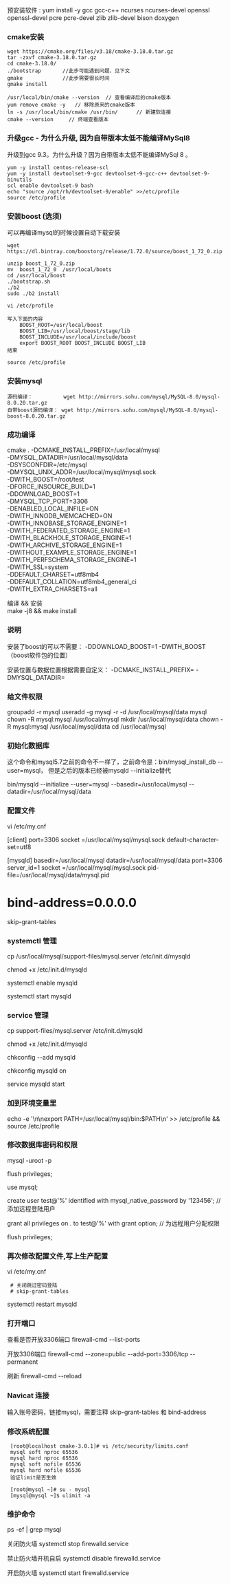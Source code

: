 
预安装软件 : 
yum install -y gcc gcc-c++ ncurses ncurses-devel openssl openssl-devel pcre pcre-devel zlib zlib-devel bison doxygen


### cmake安装
    wget https://cmake.org/files/v3.18/cmake-3.18.0.tar.gz
    tar -zxvf cmake-3.18.0.tar.gz
    cd cmake-3.18.0/
    ./bootstrap       //此步可能遇到问题，见下文
    gmake             //此步需要很长时间
    gmake install
    
    /usr/local/bin/cmake --version  // 查看编译后的cmake版本
    yum remove cmake -y   // 移除原来的cmake版本
    ln -s /usr/local/bin/cmake /usr/bin/      // 新建软连接
    cmake --version     // 终端查看版本



### 升级gcc - 为什么升级, 因为自带版本太低不能编译MySql8
升级到gcc 9.3。为什么升级？因为自带版本太低不能编译MySql 8 。   
  
    yum -y install centos-release-scl
    yum -y install devtoolset-9-gcc devtoolset-9-gcc-c++ devtoolset-9-binutils
    scl enable devtoolset-9 bash
    echo "source /opt/rh/devtoolset-9/enable" >>/etc/profile
    source /etc/profile

### 安装boost (选须)

可以再编译mysql的时候设置自动下载安装

    wget https://dl.bintray.com/boostorg/release/1.72.0/source/boost_1_72_0.zip
    
    unzip boost_1_72_0.zip
    mv  boost_1_72_0  /usr/local/boots
    cd /usr/local/boost
    ./bootstrap.sh
    ./b2
    sudo ./b2 install

    vi /etc/profile
    
    写入下面的内容
        BOOST_ROOT=/usr/local/boost
        BOOST_LIB=/usr/local/boost/stage/lib
        BOOST_INCLUDE=/usr/local/include/boost
        export BOOST_ROOT BOOST_INCLUDE BOOST_LIB
    结束
    
    source /etc/profile

### 安装mysql

    源码编译：          wget http://mirrors.sohu.com/mysql/MySQL-8.0/mysql-8.0.20.tar.gz  
    自带boost源码编译： wget http://mirrors.sohu.com/mysql/MySQL-8.0/mysql-boost-8.0.20.tar.gz  

### 成功编译
cmake . -DCMAKE_INSTALL_PREFIX=/usr/local/mysql \
-DMYSQL_DATADIR=/usr/local/mysql/data \
-DSYSCONFDIR=/etc/mysql \
-DMYSQL_UNIX_ADDR=/usr/local/mysql/mysql.sock \
-DWITH_BOOST=/root/test \
-DFORCE_INSOURCE_BUILD=1 \
-DDOWNLOAD_BOOST=1 \
-DMYSQL_TCP_PORT=3306 \
-DENABLED_LOCAL_INFILE=ON \
-DWITH_INNODB_MEMCACHED=ON \
-DWITH_INNOBASE_STORAGE_ENGINE=1 \
-DWITH_FEDERATED_STORAGE_ENGINE=1 \
-DWITH_BLACKHOLE_STORAGE_ENGINE=1 \
-DWITH_ARCHIVE_STORAGE_ENGINE=1 \
-DWITHOUT_EXAMPLE_STORAGE_ENGINE=1 \
-DWITH_PERFSCHEMA_STORAGE_ENGINE=1 \
-DWITH_SSL=system \
-DDEFAULT_CHARSET=utf8mb4 \
-DDEFAULT_COLLATION=utf8mb4_general_ci \
-DWITH_EXTRA_CHARSETS=all

  
编译 && 安装  
make -j8 && make install



### 说明
安装了boost的可以不需要：
-DDOWNLOAD_BOOST=1 
-DWITH_BOOST （boost软件包的位置）


安装位置与数据位置根据需要自定义：
-DCMAKE_INSTALL_PREFIX=
-DMYSQL_DATADIR=



### 给文件权限
groupadd -r mysql
useradd -g mysql -r -d /usr/local/mysql/data mysql
chown -R mysql:mysql /usr/local/mysql
mkdir /usr/local/mysql/data
chown -R mysql:mysql /usr/local/mysql/data
cd /usr/local/mysql

### 初始化数据库

这个命令和mysql5.7之前的命令不一样了，之前命令是：bin/mysql_install_db --user=mysql，
但是之后的版本已经被mysqld --initialize替代 

bin/mysqld --initialize --user=mysql --basedir=/usr/local/mysql --datadir=/usr/local/mysql/data 

### 配置文件

vi /etc/my.cnf

[client]
port=3306
socket =/usr/local/mysql/mysql.sock
default-character-set=utf8

[mysqld]
basedir=/usr/local/mysql
datadir=/usr/local/mysql/data
port=3306
server_id=1
socket =/usr/local/mysql/mysql.sock
pid-file=/usr/local/mysql/data/mysql.pid
# bind-address=0.0.0.0
skip-grant-tables

### systemctl 管理

cp /usr/local/mysql/support-files/mysql.server /etc/init.d/mysqld

chmod +x /etc/init.d/mysqld

systemctl enable mysqld

systemctl start mysqld

### service 管理

cp support-files/mysql.server /etc/init.d/mysqld

chmod +x /etc/init.d/mysqld

chkconfig --add mysqld

chkconfig mysqld on

service mysqld start

### 加到环境变量里

echo -e '\n\nexport PATH=/usr/local/mysql/bin:$PATH\n' >> /etc/profile && source /etc/profile
 
### 修改数据库密码和权限
 
 mysql -uroot -p
 
 flush privileges;
 
 use mysql;
 
 create user test@'%' identified with mysql_native_password by '123456';  // 添加远程登陆用户
 
 grant all privileges on *.* to test@'%' with grant option; // 为远程用户分配权限
 
 flush privileges;
 
### 再次修改配置文件,写上生产配置

vi /etc/my.cnf

     # 关闭跳过密码登陆
     # skip-grant-tables 
     
systemctl restart mysqld
 
### 打开端口

查看是否开放3306端口
firewall-cmd --list-ports

开放3306端口
firewall-cmd --zone=public --add-port=3306/tcp --permanent

刷新
firewall-cmd --reload
 
### Navicat 连接

输入账号密码，链接mysql，需要注释 skip-grant-tables 和 bind-address
 
###  修改系统配置
     
     [root@localhost cmake-3.0.1]# vi /etc/security/limits.conf
     mysql soft nproc 65536
     mysql hard nproc 65536
     mysql soft nofile 65536
     mysql hard nofile 65536
     验证limit是否生效
     
     [root@mysql ~]# su - mysql
     [mysql@mysql ~]$ ulimit -a
 
### 维护命令

ps -ef | grep mysql

关闭防火墙
systemctl stop firewalld.service 

禁止防火墙开机自启
systemctl disable firewalld.service

开启防火墙
systemctl start firewalld.service 